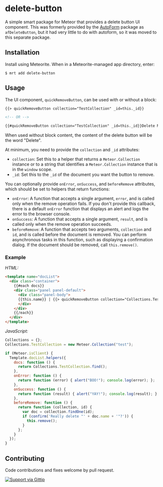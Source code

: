 delete-button
=========================

A simple smart package for Meteor that provides a delete button UI component. This was formerly provided by the [AutoForm](https://github.com/aldeed/meteor-autoform) package as `afDeleteButton`, but it had very little to do with autoform, so it was moved to this separate package.

## Installation

Install using Meteorite. When in a Meteorite-managed app directory, enter:

```
$ mrt add delete-button
```

## Usage

The UI component, `quickRemoveButton`, can be used with or without a block:

```html
{{> quickRemoveButton collection="TestCollection" _id=this._id}}

<!-- OR -->

{{#quickRemoveButton collection="TestCollection" _id=this._id}}Delete Me{{/quickRemoveButton}}
```

When used without block content, the content of the delete button will be the word "Delete".

At minimum, you need to provide the `collection` and `_id` attributes:

* `collection`: Set this to a helper that returns a `Meteor.Collection` instance or to a string that identifies a `Meteor.Collection` instance that is in the `window` scope.
* `_id`: Set this to the `_id` of the document you want the button to remove.

You can optionally provide `onError`, `onSuccess`, and `beforeRemove` attributes, which should be set to helpers that return functions:

* `onError`: A function that accepts a single argument, `error`, and is called only when the remove operation fails. If you don't provide this callback, there is a default `onError` function that displays an alert and logs the error to the browser console.
* `onSuccess`: A function that accepts a single argument, `result`, and is called only when the remove operation succeeds.
* `beforeRemove`: A function that accepts two arguments, `collection` and `id`, and is called before the document is removed. You can perform asynchronous tasks in this function, such as displaying a confirmation dialog. If the document should be removed, call `this.remove()`.

### Example

*HTML:*

```html
<template name="docList">
  <div class="container">
    {{#each docs}}
    <div class="panel panel-default">
      <div class="panel-body">
      {{this.name}} | {{> quickRemoveButton collection="Collections.TestCollection" _id=this._id onError=onError onSuccess=onSuccess beforeRemove=beforeRemove class="btn btn-danger"}}
      </div>
    </div>
    {{/each}}
  </div>
</template>
```

*JavaScript:*

```js
Collections = {};
Collections.TestCollection = new Meteor.Collection("test");

if (Meteor.isClient) {
  Template.docList.helpers({
    docs: function () {
      return Collections.TestCollection.find();
    },
    onError: function () {
      return function (error) { alert("BOO!"); console.log(error); };
    },
    onSuccess: function () {
      return function (result) { alert("YAY!"); console.log(result); };
    },
    beforeRemove: function () {
      return function (collection, id) {
        var doc = collection.findOne(id);
        if (confirm('Really delete "' + doc.name + '"?')) {
          this.remove();
        }
      };
    }
  });
}
```

## Contributing

Code contributions and fixes welcome by pull request.

[![Support via Gittip](https://rawgithub.com/twolfson/gittip-badge/0.2.0/dist/gittip.png)](https://www.gittip.com/aldeed/)
